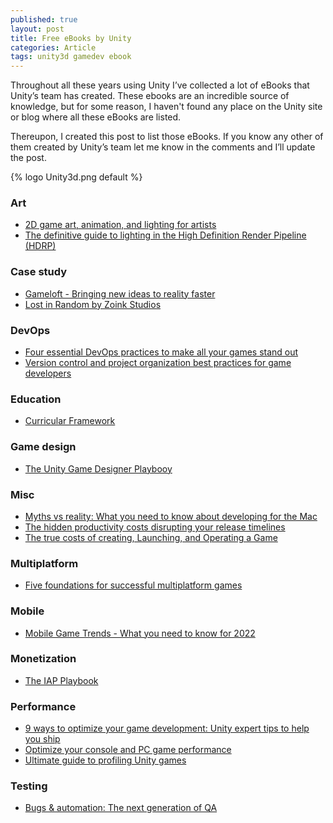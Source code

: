 ```yaml
---
published: true
layout: post
title: Free eBooks by Unity
categories: Article
tags: unity3d gamedev ebook
---
```

Throughout all these years using Unity I’ve collected a lot of eBooks that Unity’s team has created. These ebooks are an incredible source of knowledge, but for some reason, I haven't found any place on the Unity site or blog where all these eBooks are listed.

Thereupon, I created this post to list those eBooks. If you know any other of them created by Unity’s team let me know in the comments and I’ll update the post.

{% logo Unity3d.png default %}

### Art
* [2D game art, animation, and lighting for artists](https://content.cdntwrk.com/files/aT0xNDYwMzg1JnY9MSZpc3N1ZU5hbWU9MkQgZ2FtZSBhcnQsIGFuaW1hdGlvbiwgYW5kIGxpZ2h0aW5nIGZvciBhcnRpc3RzIGVCb29rJmNtZD1kJnNpZz05NTM2NDg4NjI3YjNhNTkyMGU1YTBjMjFjNjg0YmRhMg%253D%253D)
* [The definitive guide to lighting in the High Definition Render Pipeline (HDRP)](https://content.cdntwrk.com/files/aT0xNDY3OTc3JnY9MSZpc3N1ZU5hbWU9dGhlLWRlZmluaXRpdmUtZ3VpZGUtdG8tbGlnaHRpbmctaW4tdGhlLWhpZ2gtZGVmaW5pdGlvbi1yZW5kZXItcGlwZWxpbmUtdW5pdHktMjAyMS1sdHMtZWRpdGlvbiZjbWQ9ZCZzaWc9MGM5YTE4M2IyZmE3ZDYzMjcxMTljZDQ4YTQyYjYxZjM%253D)

### Case study
* [Gameloft - Bringing new ideas to reality faster](https://images.response.unity3d.com/Web/Unity/%7B16c8de91-64fe-46c7-899a-5a45ace2ba60%7D_Gameloft_-_Bringing_new_ideas_to_reality_faster.pdf)
* [Lost in Random by Zoink Studios](https://images.response.unity3d.com/Web/Unity/%7B67c2b39e-0d60-4c68-bb6f-7db7196f7781%7D_Unity-LostInRandom-CaseStudy-v4.pdf)

### DevOps
* [Four essential DevOps practices to make all your games stand out](https://images.response.unity3d.com/Web/Unity/%7Ba58bfd8b-fc4d-4a60-a340-328a4a994c90%7D_2022-01-DG-Essential-Dev-Ops-Practices-e-book.pdf)
* [Version control and project organization best practices for game developers](https://content.cdntwrk.com/files/aT0xNDUzNTMwJnY9MSZpc3N1ZU5hbWU9VmVyc2lvbiBjb250cm9sIGFuZCBwcm9qZWN0IG9yZ2FuaXphdGlvbiBiZXN0IHByYWN0aWNlIGd1aWRlJmNtZD1kJnNpZz00NzZiN2VjYzNlOGY3ZTNhNThhYzdjYzFiNTg4NTBiMA%253D%253D)

### Education
* [Curricular Framework](https://images.response.unity3d.com/Web/Unity/%7B118ba1e1-7999-4731-aecb-222c8f648ba1%7D_Unity-CurricularFramework-052820_FINAL.pdf)

### Game design
* [The Unity Game Designer Playbooy](https://cdn.unity3d.com/media/TheGameDesignerPlaybook_EBook.pdf)

### Misc
* [Myths vs reality: What you need to know about developing for the Mac](https://images.response.unity3d.com/Web/Unity/%7B1f2fcf3b-d60d-44e1-b646-818d32bfa030%7D_Unity-Mac-Development-Ebook-v4.2.pdf)
* [The hidden productivity costs disrupting your release timelines](https://images.response.unity3d.com/Web/Unity/%7B47e54d3b-d51f-4e09-b3c1-1ab84453779e%7D_Unity-HiddenProductivityCosts-Ebook.pdf)
* [The true costs of creating, Launching, and Operating a Game](https://images.response.unity3d.com/Web/Unity/%7B954cce4a-4166-45e7-b270-df28300bc67f%7D_UNITY-The_True_Costs_of_Creating__Launching_and_Operating_a_Game.pdf)

### Multiplatform
* [Five foundations for successful multiplatform games](https://content.cdntwrk.com/files/aT0xNDc2NDkxJnY9MSZpc3N1ZU5hbWU9dW5pdHktNW11bHRpcGxhdGZvcm1lYm9vay1maW5hbDgxMSZjbWQ9ZCZzaWc9M2FmMGFkYTRhZThiNDg2Yjg1MmY3ZWMxOWM1YzljZDI%253D)

### Mobile
* [Mobile Game Trends - What you need to know for 2022](https://images.response.unity3d.com/Web/Unity/%7B53677c96-8761-4852-9699-67fb3702e97c%7D_Unity-MobileTrends2022-Ebook.pdf)

### Monetization
* [The IAP Playbook](https://images.response.unity3d.com/Web/Unity/%7B75240e36-672c-474b-a72e-b2415403bad4%7D_Unity_IAP_Playbook-v4.pdf)

### Performance
* [9 ways to optimize your game development: Unity expert tips to help you ship](https://images.response.unity3d.com/Web/Unity/%7B5dc4de9b-9e59-4860-b933-eb6daae82ecd%7D_Unity_Games_Optimization_Best_Practices-v5.pdf)
* [Optimize your console and PC game performance](https://content.cdntwrk.com/files/aT0xNDI0NjkzJnY9MSZpc3N1ZU5hbWU9b3B0aW1pemUteW91ci1jb25zb2xlLWFuZC1wYy1nYW1lLXBlcmZvcm1hbmNlJmNtZD1kJnNpZz1hYjFkYjE2OTRhZWZhNzI4OTFkM2FiZjIyNTIyNTkyMQ%253D%253D)
* [Ultimate guide to profiling Unity games](https://content.cdntwrk.com/files/aT0xNDY3MDM1JnY9MyZpc3N1ZU5hbWU9dWx0aW1hdGUtZ3VpZGUtdG8tcHJvZmlsaW5nLXVuaXR5LWdhbWVzJmNtZD1kJnNpZz1kZGY3OThlNTBlYjA3YzljODU1MDA2NWFlNjlhM2NmNw%253D%253D)

### Testing
* [Bugs & automation: The next generation of QA](https://images.response.unity3d.com/Web/Unity/%7B4233ae60-18e9-498e-bf6d-226e47a75932%7D_Unity_Bugs_Automation_EBook.pdf)
